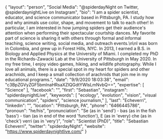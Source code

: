 {
  "layout": "person",
  "Social Media": "@spiderdayNight on Twitter, @spiderdaynightLive on Instagram",
  "bio": "I am a spider scientist, educator, and science communicator based in Pittsburgh, PA. I study how and why animals use color, shape, and movement to talk to each other! In particular, I am interested in how jumping spiders get their audience's attention when performing their spectacular courtship dances. My favorite part of science is sharing it with others through formal and informal teaching, science writing, social media, and outreach events.\n\nI was born in Colombia, and grew up in Forest Hills, NYC. In 2013, I earned a B.S. in Biology and Applied Physics at the University of Miami. I completed my PhD in the Richards-Zawacki Lab at the University of Pittsburgh in May 2020. In my free time, I enjoy video games, hiking, and wildlife photography. While I love all animals, there is a special spot in my heart for spiders and other arachnids, and I keep a small collection of arachnids that join me in my educational programs.",
  "date": "9/9/2020 18:03:38",
  "email": "c3BpZGVyZGF5bmlnaHRsaXZlQGdtYWlsLmNvbQ==",
  "expertise": [
    "Science"
  ],
  "facebook": "",
  "first": "Sebastian",
  "instagram": "spiderdaynightLive",
  "keywords": [
    "ecology",
    "evolution",
    "vision",
    "visual communication",
    "spiders",
    "science journalism,"
  ],
  "last": "Echeverri",
  "linkedin": "",
  "location": "Pittsburgh, PA",
  "phone": "6466445786",
  "pronoun": "he/his",
  "pronunciation": "Se (as in 'send') - bas (as in the fish 'bass') - tian (as in end of the word 'function'), E (as in 'every) che (as in 'check') verri (as in 'very')",
  "role": "Scientist (PhD)",
  "title": "Sebastian Echeverri",
  "twitter": "spiderdayNight",
  "website": "https://www.spiderdaynightlive.com/"
}
